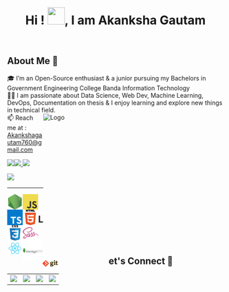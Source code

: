<h1 align='center'> Hi ! <img src="https://github.com/TheDudeThatCode/TheDudeThatCode/blob/master/Assets/Hi.gif"  width="40" height="40">, I am Akanksha Gautam </h1>
<br />

## About Me 🚀

🎓 I’m an Open-Source enthusiast & a junior pursuing my Bachelors in Government Engineering College Banda Information Technology </br>
👨‍💻 I am passionate about Data Science, Web Dev, Machine Learning, DevOps, Documentation on thesis & I enjoy learning and explore new things in technical field. </br>
 <img src="https://cdn.dribbble.com/users/1519660/screenshots/4536550/girl-_-laptop.gif" align="right" alt="Logo" width="420" height="330">
 📫 Reach me at : Akankshagautam760@gmail.com
 
<a href="https://github.com/Akanksha-codes">
    <img align="left" src="https://github-readme-stats.vercel.app/api/top-langs/?username=Akanksha-codes&title_color=002573&text_color=002573" />
  </a>
  <a href="https://github.com/Akanksha-codes">
    <img src="https://github-readme-stats.vercel.app/api?username=Akanksha-codes&title_color=002573&show_icons=true&3&icon_color=28057D" />
  </a>
  <a href="https://Akanksha-codes/github-profile-views-counter">
    <img src="https://komarev.com/ghpvc/?username=Akanksha-codes">
</a>

[Ÿ HŸPE]: https://yhype.me
[GitHub Profile Views Counter]: https://github.com/Akanksha-codes
![]((https://hit.yhype.me/github/profile?user_id=68818469))
  <hr>
  <img align="left" alt="Node.js" width="36px" src="https://raw.githubusercontent.com/github/explore/80688e429a7d4ef2fca1e82350fe8e3517d3494d/topics/nodejs/nodejs.png" />
  <img align="left" alt="JS" width="36px" src="https://raw.githubusercontent.com/github/explore/80688e429a7d4ef2fca1e82350fe8e3517d3494d/topics/javascript/javascript.png"/>
  <img align="left" alt="TS" width="36px" src="https://raw.githubusercontent.com/github/explore/80688e429a7d4ef2fca1e82350fe8e3517d3494d/topics/typescript/typescript.png"/>
  <img align="left" alt="HTML5" width="36px" src="https://raw.githubusercontent.com/github/explore/80688e429a7d4ef2fca1e82350fe8e3517d3494d/topics/html/html.png" />
  <img align="left" alt="CSS3" width="36px" src="https://raw.githubusercontent.com/github/explore/80688e429a7d4ef2fca1e82350fe8e3517d3494d/topics/css/css.png" />
  <img align="left" alt="Sass" width="36px" src="https://raw.githubusercontent.com/github/explore/80688e429a7d4ef2fca1e82350fe8e3517d3494d/topics/sass/sass.png" />
  <img align="left" alt="React" width="36px" src="https://raw.githubusercontent.com/github/explore/80688e429a7d4ef2fca1e82350fe8e3517d3494d/topics/react/react.png" />
  <img align="left" alt="MongoDB" width="46px" src="https://raw.githubusercontent.com/github/explore/80688e429a7d4ef2fca1e82350fe8e3517d3494d/topics/mongodb/mongodb.png" />
  <img align="left" alt="Git" width="36px" src="https://raw.githubusercontent.com/github/explore/80688e429a7d4ef2fca1e82350fe8e3517d3494d/topics/git/git.png" />
 
 

  <br>
  <h2 align='center'>Let's Connect 🤝 </h2>
  
  <table align="center"><tr><td align="center">
  <a href="https://www.linkedin.com/in/akanksha-gautam-34773a192/">
  <img  width="24px" src="https://cdn.jsdelivr.net/npm/simple-icons@v3/icons/linkedin.svg"  />
</a></td>
 <td>
<a href="https://twitter.com/Akanksh61960794">
  <img  width="26px" src="https://cdn.jsdelivr.net/npm/simple-icons@v3/icons/twitter.svg" />
</a></td>
 <td>
<a href="akankshagautam760@gmail.com">
  <img  width="26px" src="https://cdn.jsdelivr.net/npm/simple-icons@v3/icons/gmail.svg" />
 </a></td>
 <td>
<a href="https://medium.com/@1773413003">
   <img  width="26px" src="https://cdn.jsdelivr.net/npm/simple-icons@v3/icons/medium.svg" />
</a></td>
 </tr>
</table>

